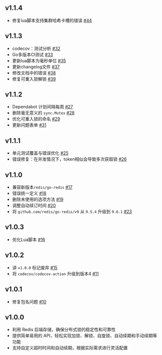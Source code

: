 ## v1.1.4
- 修复lua脚本支持集群哈希卡槽的错误 [#44](https://github.com/jefferyjob/go-redislock/pull/44)

## v1.1.3
- codecov：测试分析 [#32](https://github.com/jefferyjob/go-redislock/pull/32)
- Go多版本CI测试 [#33](https://github.com/jefferyjob/go-redislock/pull/33)
- 更新lua脚本为毫秒单位 [#35](https://github.com/jefferyjob/go-redislock/pull/35)
- 更新changelog文件 [#37](https://github.com/jefferyjob/go-redislock/pull/37)
- 修改文档中的错误 [#38](https://github.com/jefferyjob/go-redislock/pull/38)
- 修复可重入锁解锁 [#39](https://github.com/jefferyjob/go-redislock/pull/39)

## v1.1.2
- Dependabot 计划间隔每周 [#27](https://github.com/jefferyjob/go-redislock/pull/27)
- 删除毫无意义的 `sync.Mutex` [#28](https://github.com/jefferyjob/go-redislock/pull/28)
- 优化可重入锁的命名 [#29](https://github.com/jefferyjob/go-redislock/pull/29)
- 更新问题表单 [#31](https://github.com/jefferyjob/go-redislock/pull/31)

## v1.1.1
- 单元测试覆盖与错误优化 [#25](https://github.com/jefferyjob/go-redislock/pull/25)
- 错误修复：在并发情况下，token相似会导致多次获取锁 [#26](https://github.com/jefferyjob/go-redislock/pull/26)

## v1.1.0
- 兼容新版本`redis/go-redis` [#17](https://github.com/jefferyjob/go-redislock/pull/17)
- 错误统一定义 [#18](https://github.com/jefferyjob/go-redislock/pull/18)
- 删除未使用的选项方法 [#19](https://github.com/jefferyjob/go-redislock/pull/19)
- 调整自动续订时间 [#20](https://github.com/jefferyjob/go-redislock/pull/20)
- 将 `github.com/redis/go-redis/v9` 从 `9.5.4` 升级到 `9.6.1` [#23](https://github.com/jefferyjob/go-redislock/pull/23)

## v1.0.3
- 优化Lua脚本 [#16](https://github.com/jefferyjob/go-redislock/pull/16)

## v1.0.2
- 讲 `v1.0.0` 标记废弃 [#15](https://github.com/jefferyjob/go-redislock/pull/15)
- 将 `codecov/codecov-action` 升级到版本4 [#11](https://github.com/jefferyjob/go-redislock/pull/11)

## v1.0.1
- 修复包名问题 [#10](https://github.com/jefferyjob/go-redislock/pull/10)

## v1.0.0
- 利用 Redis 后端存储，确保分布式锁的稳定性和可靠性
- 提供简单易用的 API，轻松实现加锁、解锁、自旋锁、自动续期和手动续期等功能
- 支持自定义超时时间和自动续期，根据实际需求进行灵活配置